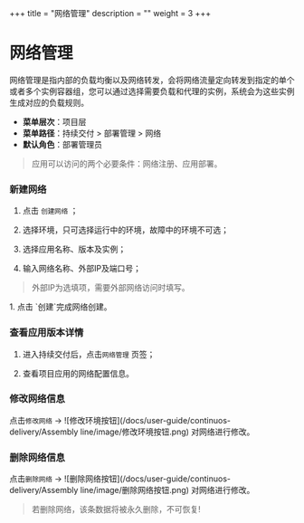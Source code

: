 ﻿+++
title = "网络管理"
description = ""
weight = 3
+++


# 网络管理

网络管理是指内部的负载均衡以及网络转发，会将网络流量定向转发到指定的单个或者多个实例容器组，您可以通过选择需要负载和代理的实例，系统会为这些实例生成对应的负载规则。
    
  - **菜单层次**：项目层
  - **菜单路径**：持续交付 >  部署管理 > 网络
  - **默认角色**：部署管理员
<blockquote class="note">
        应用可以访问的两个必要条件：网络注册、应用部署。
      </blockquote>

### 新建网络

 1. 点击 `创建网络` ；

 1. 选择环境，只可选择运行中的环境，故障中的环境不可选；

 1. 选择应用名称、版本及实例；

 1. 输入网络名称、外部IP及端口号；
<blockquote class="note">
         外部IP为选填项，需要外部网络访问时填写。
      </blockquote>
 1. 点击 `创建`完成网络创建。

### 查看应用版本详情

 1. 进入持续交付后，点击`网络管理` 页签；

 1. 查看项目应用的网络配置信息。


### 修改网络信息

点击`修改网络` → ![修改环境按钮](/docs/user-guide/continuos-delivery/Assembly line/image/修改环境按钮.png) 对网络进行修改。

### 删除网络信息

点击`删除网络` → ![删除网络按钮](/docs/user-guide/continuos-delivery/Assembly line/image/删除网络按钮.png) 对网络进行修改。
<blockquote class="warning">
         若删除网络，该条数据将被永久删除，不可恢复!
      </blockquote>
